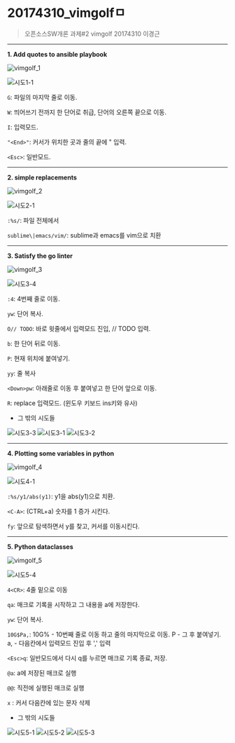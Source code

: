 # 20174310_vimgolfㅁ

> 오픈소스SW개론 과제#2 vimgolf 20174310 이경근

 ---

**1. Add quotes to ansible playbook**

![vimgolf_1](https://user-images.githubusercontent.com/38202602/144698504-db5f85c5-c71b-429f-bb40-c29e0a23d2c5.gif)

![시도1-1](https://user-images.githubusercontent.com/38202602/144698613-fde7d753-cd9e-4a3f-8424-80a8a4eccad1.JPG)

`G`: 파일의 마지막 줄로 이동.

`W`: 띄어쓰기 전까지 한 단어로 취급, 단어의 오른쪽 끝으로 이동.

`I`: 입력모드.

`"<End>"`: 커서가 위치한 곳과 줄의 끝에 " 입력.

`<Esc>`: 일반모드.

---

**2. simple replacements**

![vimgolf_2](https://user-images.githubusercontent.com/38202602/144698942-1856d8f5-76ae-4052-b726-ea482b805cc4.gif)

![시도2-1](https://user-images.githubusercontent.com/38202602/144699044-0825b647-d2ac-4183-8bda-d78bea68b612.JPG)

`:%s/`: 파일 전체에서

`sublime\|emacs/vim/`: sublime과 emacs를 vim으로 치환

---

**3. Satisfy the go linter**

![vimgolf_3](https://user-images.githubusercontent.com/38202602/144699638-dfa8f3aa-39e0-4200-a42a-a0ef676e2a73.gif)

![시도3-4](https://user-images.githubusercontent.com/38202602/144699627-41df5b0a-f189-46a2-bae1-2ae9baff89ed.JPG)

`:4`: 4번째 줄로 이동.

`yw`: 단어 복사.

`O// TODO`: 바로 윗줄에서 입력모드 진입, // TODO 입력.

`b`: 한 단어 뒤로 이동.

`P`: 현재 위치에 붙여넣기.

`yy`: 줄 복사

`<Down>pw`: 아래줄로 이동 후 붙여넣고 한 단어 앞으로 이동.

`R`: replace 입력모드. (윈도우 키보드 ins키와 유사)

+ 그 밖의 시도들

![시도3-3](https://user-images.githubusercontent.com/38202602/144699939-8a5249fe-6ba7-4ba8-a19d-979e25e86556.JPG)
![시도3-1](https://user-images.githubusercontent.com/38202602/144699940-50764003-3876-4bf0-929e-6d97ff2a86c5.JPG)
![시도3-2](https://user-images.githubusercontent.com/38202602/144699941-59f7bffd-1864-4bc7-85cc-a1db069cae00.JPG)

---

**4. Plotting some variables in python**

![vimgolf_4](https://user-images.githubusercontent.com/38202602/144699951-862cf289-45bb-488f-9f06-9c4c76706ac3.gif)

![시도4-1](https://user-images.githubusercontent.com/38202602/144700509-53a31085-2e3f-4c12-ab24-09cec5b4b8cd.JPG)

`:%s/y1/abs(y1)`: y1을 abs(y1)으로 치환.

`<C-A>`: (CTRL+a) 숫자를 1 증가 시킨다.

`fy`: 앞으로 탐색하면서 y를 찾고, 커서를 이동시킨다.

---

**5. Python dataclasses**

![vimgolf_5](https://user-images.githubusercontent.com/38202602/144700678-cbbabc0c-6ebf-4b03-af9f-827c9fa6bd71.gif)

![시도5-4](https://user-images.githubusercontent.com/38202602/144700682-3b9e2cef-af82-40ec-965e-a5fd2bdca444.JPG)

`4<CR>`: 4줄 밑으로 이동

`qa`: 매크로 기록을 시작하고 그 내용을 a에 저장한다.

`yw`: 단어 복사.

`10G$Pa,`: 10G% - 10번째 줄로 이동 하고 줄의 마지막으로 이동. P - 그 후 붙여넣기. a, - 다음칸에서 입력모드 진입 후 ',' 입력

`<Esc>q`: 일반모드에서 다시 q를 누르면 매크로 기록 종료, 저장.

`@a`: a에 저장된 매크로 실행

`@@`: 직전에 실행된 매크로 실행

`x` : 커서 다음칸에 있는 문자 삭제

+ 그 밖의 시도들

![시도5-1](https://user-images.githubusercontent.com/38202602/144700865-03df2958-dc4c-457f-9b74-c20fb3ad6e97.JPG)
![시도5-2](https://user-images.githubusercontent.com/38202602/144700868-015e0f68-a743-4e9a-aff1-939b4755be47.JPG)
![시도5-3](https://user-images.githubusercontent.com/38202602/144700869-fb2669e3-c478-43f5-afac-8b4234f63174.JPG)


